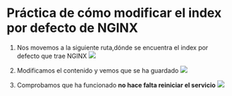 # Práctica de cómo modificar el index por defecto de NGINX

1. Nos movemos a la siguiente ruta,dónde se encuentra el index por defecto que trae NGINX
![](https://github.com/jesusromero92/NGINX/blob/main/Fotos/Indice/3.5.png)

2. Modificamos el contenido y vemos que se ha guardado
![](https://github.com/jesusromero92/NGINX/blob/main/Fotos/Indice/4.png)

3. Comprobamos que ha funcionado **no hace falta reiniciar el servicio** 
![](https://github.com/jesusromero92/NGINX/blob/main/Fotos/Indice/4.1.png)
